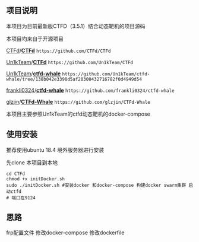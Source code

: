 ## 项目说明

本项目为目前最新版CTFD（3.5.1）结合动态靶机的项目源码

本项目均来自于开源项目

[CTFd](https://github.com/CTFd)/**[CTFd](https://github.com/CTFd/CTFd)** `https://github.com/CTFd/CTFd`

[Un1kTeam](https://github.com/Un1kTeam)/**[CTFd](https://github.com/Un1kTeam/CTFd)** `https://github.com/Un1kTeam/CTFd`

[Un1kTeam](https://github.com/Un1kTeam)/**[ctfd-whale](https://github.com/Un1kTeam/ctfd-whale)** `https://github.com/Un1kTeam/ctfd-whale/tree/138b042e3390d5af20300432716782f0d4949d54`

[frankli0324](https://github.com/frankli0324)/**[ctfd-whale](https://github.com/frankli0324/ctfd-whale)** `https://github.com/frankli0324/ctfd-whale`

[glzjin](https://github.com/glzjin)/**[CTFd-Whale](https://github.com/glzjin/CTFd-Whale)** `https://github.com/glzjin/CTFd-Whale`

本项目主要参照Un1kTeam的ctfd动态靶机的docker-compose 

## 使用安装

推荐使用ubuntu 18.4 境外服务器进行安装

先clone 本项目到本地

```shell
cd CTFd
chmod +x initDocker.sh
sudo ./initDocker.sh #安装docker 和docker-compose 构建docker swarm集群 启动ctfd
# 端口在9124
```

## 思路

frp配置文件 修改docker-compose 修改dockerfile